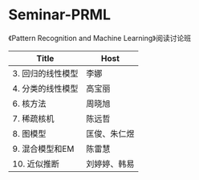 # Seminar-PRML
《Pattern Recognition and Machine Learning》阅读讨论班

| Title | Host |
| --- | --- |
| 3. 回归的线性模型 | 李娜 |
| 4. 分类的线性模型 | 高宝丽 |
| 6. 核方法 | 周晓旭 |
| 7. 稀疏核机 | 陈远哲 |
| 8. 图模型 | 匡俊、朱仁煜 |
| 9. 混合模型和EM | 陈雷慧 |
| 10. 近似推断 | 刘婷婷、韩易 |
